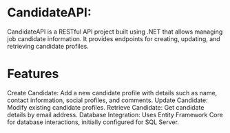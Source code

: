 # CandidateAPI:
CandidateAPI is a RESTful API project built using .NET that allows managing job candidate information. It provides endpoints for creating, updating, and retrieving candidate profiles.

# Features
Create Candidate: Add a new candidate profile with details such as name, contact information, social profiles, and comments.
Update Candidate: Modify existing candidate profiles.
Retrieve Candidate: Get candidate details by email address.
Database Integration: Uses Entity Framework Core for database interactions, initially configured for SQL Server.